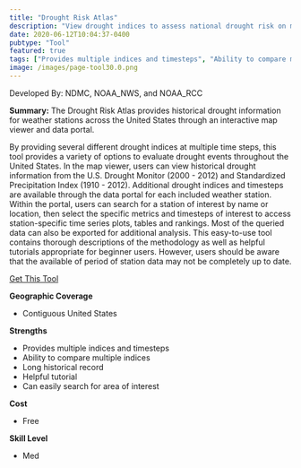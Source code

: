 ```yaml
---
title: "Drought Risk Atlas"
description: "View drought indices to assess national drought risk on map or for specific weather stations of United States"
date: 2020-06-12T10:04:37-0400
pubtype: "Tool"
featured: true
tags: ["Provides multiple indices and timesteps", "Ability to compare multiple indices", "Long historical record", "Helpful tutorial", "Can easily search for area of interest"]
image: /images/page-tool30.0.png
---
```

Developed By: NDMC, NOAA_NWS, and NOAA_RCC

**Summary:** The Drought Risk Atlas provides historical drought information for weather stations across the United States through an interactive map viewer and data portal.

By providing several different drought indices at multiple time steps, this tool provides a variety of options to evaluate drought events throughout the United States. In the map viewer, users can view historical drought information from the U.S. Drought Monitor (2000 - 2012) and Standardized Precipitation Index (1910 - 2012). Additional drought indices and timesteps are available through the data portal for each included weather station. Within the portal, users can search for a station of interest by name or location, then select the specific metrics and timesteps of interest to access station-specific time series plots, tables and rankings. Most of the queried data can also be exported for additional analysis. This easy-to-use tool contains thorough descriptions of the methodology as well as helpful tutorials appropriate for beginner users. However, users should be aware that the available of period of station data may not be completely up to date.

<a href="https://droughtatlas.unl.edu/" target="_blank">Get This Tool</a>

__**Geographic Coverage**__
- Contiguous United States

__**Strengths**__
-  Provides multiple indices and timesteps
-   Ability to compare multiple indices
-   Long historical record
-   Helpful tutorial
-   Can easily search for area of interest

__**Cost**__
- Free

__**Skill Level**__
- Med
